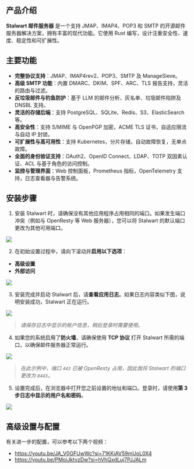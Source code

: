 ## 产品介绍

**Stalwart 邮件服务器** 是一个支持 JMAP、IMAP4、POP3 和 SMTP 的开源邮件服务器解决方案，拥有丰富的现代功能。它使用 Rust 编写，设计注重安全性、速度、稳定性和可扩展性。

## 主要功能

- **完整协议支持**：JMAP、IMAP4rev2、POP3、SMTP 及 ManageSieve。
- **高级 SMTP 功能**：内置 DMARC、DKIM、SPF、ARC、TLS 报告支持，灵活的路由与过滤。
- **反垃圾邮件与钓鱼防护**：基于 LLM 的邮件分析、灰名单、垃圾邮件陷阱及 DNSBL 支持。
- **灵活的存储后端**：支持 PostgreSQL、SQLite、Redis、S3、ElasticSearch 等。
- **高安全性**：支持 S/MIME 与 OpenPGP 加密，ACME TLS 证书，自适应限流与自动 IP 封锁。
- **可扩展性与高可用性**：支持 Kubernetes，分片存储，自动故障恢复，无单点故障。
- **全面的身份验证支持**：OAuth2、OpenID Connect、LDAP、TOTP 双因素认证、ACL 与基于角色的访问控制。
- **监控与管理界面**：Web 控制面板，Prometheus 指标，OpenTelemetry 支持，日志查看器与告警系统。

## 安装步骤

1. 安装 Stalwart 时，请确保没有其他应用程序占用相同的端口。如果发生端口冲突（例如与 OpenResty 等 Web 服务器），您可以将 Stalwart 的默认端口更改为其他可用端口。

![](https://i.imgur.com/v8IiDmI.png)

2. 在初始设置过程中，请向下滚动并**启用以下选项**：

- **高级设置**
- **外部访问**

![](https://i.imgur.com/2wVMb3G.png)

3. 安装完成并启动 Stalwart 后，请**查看应用日志**。如果日志内容类似下图，说明安装成功，Stalwart 正在运行。

![](https://i.imgur.com/QM1Euld.png)

> *请保存日志中显示的账户信息，稍后登录时需要使用。*

4. 如果您的系统启用了**防火墙**，请确保使用 **TCP 协议** 打开 Stalwart 所需的端口，以确保邮件服务器正常运行。

![](https://i.imgur.com/4aYSKN2.png)

> *在此示例中，端口 `443` 已被 OpenResty 占用，因此我将 Stalwart 的端口更改为 `8443`。*

5. 设置完成后，在浏览器中打开您之前设置的地址和端口。登录时，请使用**第 3 步日志中显示的用户名和密码**。

![](https://i.imgur.com/0jrSZLt.png)

## 高级设置与配置

有关进一步的配置，可以参考以下两个视频：

- https://youtu.be/JA_V0GFUwWc?si=71KKiAV59mUoL0X4  
- https://youtu.be/PMoiJktvzDw?si=hVhQxdLuj7PJJALm
